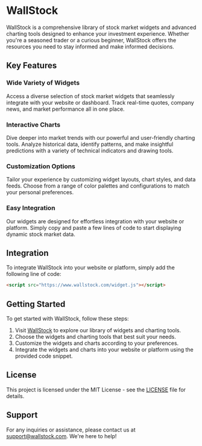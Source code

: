# WallStock

WallStock is a comprehensive library of stock market widgets and advanced charting tools designed to enhance your investment experience. Whether you're a seasoned trader or a curious beginner, WallStock offers the resources you need to stay informed and make informed decisions.

## Key Features

### Wide Variety of Widgets

Access a diverse selection of stock market widgets that seamlessly integrate with your website or dashboard. Track real-time quotes, company news, and market performance all in one place.

### Interactive Charts

Dive deeper into market trends with our powerful and user-friendly charting tools. Analyze historical data, identify patterns, and make insightful predictions with a variety of technical indicators and drawing tools.

### Customization Options

Tailor your experience by customizing widget layouts, chart styles, and data feeds. Choose from a range of color palettes and configurations to match your personal preferences.

### Easy Integration

Our widgets are designed for effortless integration with your website or platform. Simply copy and paste a few lines of code to start displaying dynamic stock market data.

## Integration

To integrate WallStock into your website or platform, simply add the following line of code:

```html
<script src="https://www.wallstock.com/widget.js"></script>
```

## Getting Started

To get started with WallStock, follow these steps:

1. Visit [WallStock](wallstock.vercel.app) to explore our library of widgets and charting tools.
2. Choose the widgets and charting tools that best suit your needs.
3. Customize the widgets and charts according to your preferences.
4. Integrate the widgets and charts into your website or platform using the provided code snippet.

## License

This project is licensed under the MIT License - see the [LICENSE](LICENSE) file for details.

## Support

For any inquiries or assistance, please contact us at support@wallstock.com. We're here to help!
